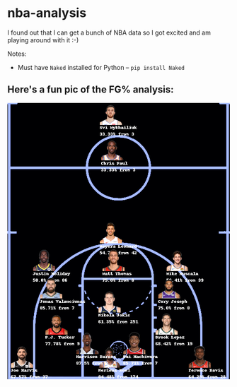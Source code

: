 # nba-analysis
I found out that I can get a bunch of NBA data so I got excited and am playing around with it :-)

Notes:
+ Must have `Naked` installed for Python – `pip install Naked`

## Here's a fun pic of the FG% analysis:
![Example of top FG% by zone notebook](img/topFGpct_0.5Percentile_2020-08-21.png)
